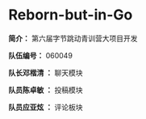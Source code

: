 # Reborn-but-in-Go

**简介：** 第六届字节跳动青训营大项目开发

**队伍编号：** 060049


**队长邓楷清 ：**  聊天模块


**队员陈卓敏 ：**  投稿模块


**队员应亚炫 ：**  评论板块